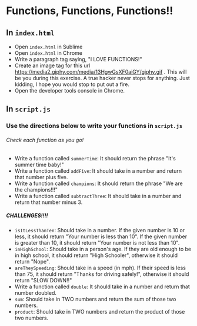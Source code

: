 # Functions, Functions, Functions!!

## In `index.html`
* Open `index.html` in Sublime
* Open `index.html` in Chrome
* Write a paragraph tag saying, "I LOVE FUNCTIONS!"
* Create an image tag for this url https://media2.giphy.com/media/13HgwGsXF0aiGY/giphy.gif . This will be you during this exercise. A true hacker never stops for anything. Just kidding, I hope you would stop to put out a fire.
* Open the developer tools console in Chrome.

## In `script.js`
### Use the directions below to write your functions in `script.js`
###### Check each function as you go!
* Write a function called `summerTime`: It should return the phrase "It's summer time baby!"
* Write a function called `addFive`: It should take in a number and return that number plus five.
* Write a function called `champions`: It should return the phrase "We are the champions!!!"
* Write a function called `subtractThree`: It should take in a number and return that number minus 3.

##### CHALLENGES!!!!
* `isItLessThanTen`: Should take in a number. If the given number is 10 or less, it should return "Your number is less than 10". If the given number is greater than 10, it should return "Your number is not less than 10".
* `inHighSchool`: Should take in a person's age. If they are old enough to be in high school, it should return "High Schooler", otherwise it should return "Nope".
* `areTheySpeeding`: Should take in a speed (in mph). If their speed is less than 75, it should return "Thanks for driving safely!", otherwise it should return "SLOW DOWN!!"
* Write a function called `double`: It should take in a number and return that number doubled.
* `sum`: Should take in TWO numbers and return the sum of those two numbers.
* `product`: Should take in TWO numbers and return the product of those two numbers.
